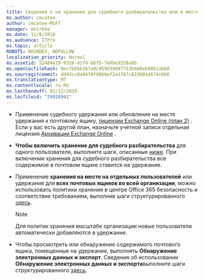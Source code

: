 ```yaml
---
title: Сведения о на хранение для судебного разбирательства или в месте удержания
ms.author: cmcatee
author: cmcatee-MSFT
manager: mnirkhe
ms.date: 11/8/2018
ms.audience: ITPro
ms.topic: article
ROBOTS: NOINDEX, NOFOLLOW
localization_priority: Normal
ms.assetid: 52484e19-9328-42f4-b675-7e0be9338a8b
ms.openlocfilehash: 9ecfb5bb167a0c959d39d47713bbb0e64862abb8
ms.sourcegitcommit: dd43cc0a9470f98b8ef2a3787c823801d674c666
ms.translationtype: MT
ms.contentlocale: ru-RU
ms.lasthandoff: 02/12/2019
ms.locfileid: "29926941"
---
```

- Применение судебного удержания или обновление на месте удержания к почтовому ящику, [лицензии Exchange Online (план 2)](https://docs.microsoft.com/office365/servicedescriptions/office-365-platform-service-description/office-365-plan-options) . Если у вас есть другой план, назначьте учетной записи отдельная лицензия [Архивации Exchange Online](https://docs.microsoft.com/office365/servicedescriptions/exchange-online-archiving-service-description/exchange-online-archiving-service-description) . 
    
- **Чтобы включить хранение для судебного разбирательства** для одного пользователя, выполните шаги, описанные [ниже](https://docs.microsoft.com/office365/SecurityCompliance/place-a-mailbox-on-litigation-hold). При включении хранения для судебного разбирательства все содержимое в почтовом ящике ставится на удержание.
    
- Применение **хранения на месте на отдельных пользователей** или удержания для **всех почтовых ящиков во всей организации**, можно использовать политики хранения в центре Office 365 безопасность и соответствие требованиям, выполнив шаги структурированного [здесь](https://docs.microsoft.com/Office365/securitycompliance/retention-policies ).
    
    > [!NOTE]
    > Для политик хранения масштабе организации новые пользователи автоматически добавляются в удержание. 
  
- Чтобы просмотреть или обнаружение содержимого почтового ящика, помещенные на удержание, выполнять **Обнаружение электронных данных и экспорт**. Сведения об использовании **Обнаружение электронных данных и экспорта**выполните шаги структурированного [здесь](https://docs.microsoft.com/office365/securitycompliance/export-search-results).
    

